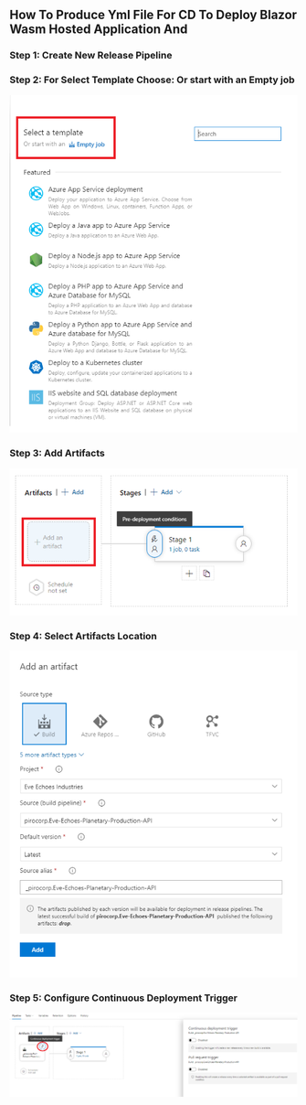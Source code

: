 
## How To Produce Yml File For CD To Deploy Blazor Wasm Hosted Application And

### Step 1: Create New Release Pipeline

### Step 2: For Select Template Choose: Or start with an Empty job

![Or start with an Empty job](Select_Template.png "Or start with an Empty job")

### Step 3: Add Artifacts

![Add Artifact](Add_artifacts.png "Add Artifact")

### Step 4: Select Artifacts Location

![Select Artifacts Location](Select_Artifact_Location.png "Select Artifacts Location")

### Step 5: Configure Continuous Deployment Trigger

![Configure Continuous Deployment Trigger](Configure_Continuous_Deployment_Trigger.png "Configure Continuous Deployment Trigger")
